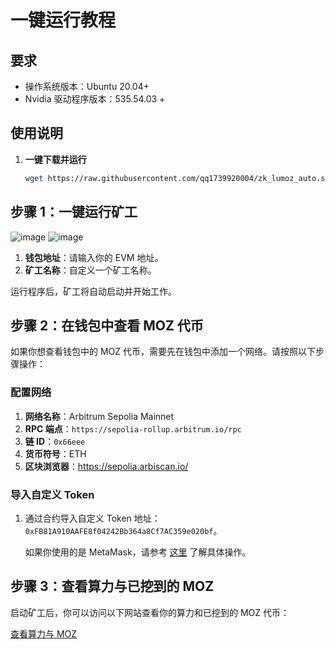 # 一键运行教程
## 要求
- 操作系统版本：Ubuntu 20.04+
- Nvidia 驱动程序版本：535.54.03 +
## 使用说明
1. **一键下载并运行**

    ```bash
    wget https://raw.githubusercontent.com/qq1739920004/zk_lumoz_auto.sh/refs/heads/master/mint_lumoz.sh -O mint_lumoz.sh  && chmod +x mint_lumoz.sh && ./mint_lumoz.sh
    ```

## 步骤 1：一键运行矿工
![image](https://github.com/user-attachments/assets/a79c84be-2e47-4459-92d6-2a858d712238)
![image](https://github.com/user-attachments/assets/aa9e1776-9163-4954-9b31-7ede8e3f555d)

1. **钱包地址**：请输入你的 EVM 地址。
2. **矿工名称**：自定义一个矿工名称。

运行程序后，矿工将自动启动并开始工作。

## 步骤 2：在钱包中查看 MOZ 代币

如果你想查看钱包中的 MOZ 代币，需要先在钱包中添加一个网络。请按照以下步骤操作：

### 配置网络

1. **网络名称**：Arbitrum Sepolia Mainnet
2. **RPC 端点**：`https://sepolia-rollup.arbitrum.io/rpc`
3. **链 ID**：`0x66eee`
4. **货币符号**：ETH
5. **区块浏览器**：https://sepolia.arbiscan.io/

### 导入自定义 Token

1. 通过合约导入自定义 Token 地址：`0xFB81A910AAFE8f04242Bb364a8Cf7AC359e020bf`。
   
   如果你使用的是 MetaMask，请参考 [这里](https://sepolia.arbiscan.io/token/0xfb81a910aafe8f04242bb364a8cf7ac359e020bf?a=0x4Da41A67891498A7B534e9C22DfeFB99caAfAa5F) 了解具体操作。

## 步骤 3：查看算力与已挖到的 MOZ

启动矿工后，你可以访问以下网站查看你的算力和已挖到的 MOZ 代币：

[查看算力与 MOZ](https://zk.work/zhTW/lumoz/address/0x618ba708b9fe6c735f023803156daf9c87b39dd5/dashboard)



